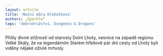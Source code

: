 ```yaml
---
layout: article
title: 'Noční můra Klokočkova'
authors: „Sparkle“
tags: 'dobrodružství, Dungeons & Dragons'
---
```


Přišly divné stížnosti od starosty Dolní
Lhoty, vesnice na západě regionu Velké
Skály, že na legendárním Starém hřbitově
pár dní cesty od Lhoty byli viděny
nějaké oživlé mrtvoly.
